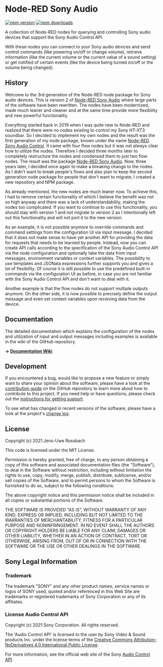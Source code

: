 # Node-RED Sony Audio

<a href="https://www.npmjs.com/package/@jens_rossbach/node-red-sony-audio"><img title="npm version" src="https://badgen.net/npm/v/@jens_rossbach/node-red-sony-audio"></a>
<a href="https://www.npmjs.com/package/@jens_rossbach/node-red-sony-audio"><img title="npm downloads" src="https://badgen.net/npm/dt/@jens_rossbach/node-red-sony-audio"></a>

A collection of Node-RED nodes for querying and controlling Sony audio devices that support the Sony Audio Control API.

With these nodes you can connect to your Sony audio devices and send control commands (like powering on/off or change volume), retrieve information (like the current volume or the current value of a sound setting) or get notified of certain events (like the device being turned on/off or the volume being changed).

## History
Welcome to the 3rd generation of the Node-RED node package for Sony audio devices. This is version 2 of [Node-RED Sony Audio](https://github.com/jensrossbach/node-red-contrib-sony-audio) where large parts of the software have been rewritten. The nodes have been modernized, made much leaner and cleaner and at the same time provide more flexibility and new powerful functionality.

Everything started back in 2019 when I was quite new to Node-RED and realized that there were no nodes existing to control my Sony HT-XT3 soundbar. So I decided to implement my own nodes and the result was the first generation of my node package, known under the name [Node-RED Sony Audio Control](https://github.com/jensrossbach/node-red-contrib-sony-audio-control). It came with four flow nodes but it was not always clear how to utilize the nodes. Therefore I decided three months later to completely restructure the nodes and condensed them to just two flow nodes. The result was the package [Node-RED Sony Audio](https://github.com/jensrossbach/node-red-contrib-sony-audio). Now, three years later, I decided once again to make a breaking change to the nodes. As I didn't want to break people's flows and also plan to keep the second generation node package for people that don't want to migrate, I created a new repository and NPM package.

As already mentioned, the new nodes are much leaner now. To achieve this, I had to remove certain functionality of which I believe the benefit was not so high anyway and there was a lack of understandability, making the nodes too complicated. If you want to continue to use this functionality, you should stay with version 1 and not migrate to version 2 as I intentionally left out this functionality and will not port it to the new version.

As an example, it is not possible anymore to override commands and command settings from the configuration UI via input message. I decided that it does not make sense to have yet another API for providing the data for requests that needs to be learned by people. Instead, now you can create API calls according to the specification of the Sony Audio Control API via the node configuration and optionally take the data from input messages, environment variables or context variables. The possibility to use templates and JSONata expressions further supports you and gives a lot of flexibility. Of course it is still possible to use the predefined built-in commands via the configuration UI as before, in case you are not familiar with the Sony Audio Control API and don't want to deal with it.

Another example is that the flow nodes do not support multiple outputs anymore. On the other side, it is now possible to precisely define the output message and even set context variables upon receiving data from the device.

## Documentation
The detailed documentation which explains the configuration of the nodes and utilization of input and output messages including examples is available in the wiki of the GitHub repository.

**&rarr; [Documentation Wiki](https://github.com/jensrossbach/node-red-sony-audio/wiki)**

## Development
If you encountered a bug, would like to propose a new feature or simply want to share your opinion about the software, please have a look at the [contribution guide](https://github.com/jensrossbach/node-red-sony-audio/blob/master/CONTRIBUTING.md) on the GitHub repository to learn more about how to contribute to this project. If you need help or have questions, please check out the [instructions for getting support](https://github.com/jensrossbach/node-red-sony-audio/blob/master/SUPPORT.md).

To see what has changed in recent versions of the software, please have a look at the project's [change log](https://github.com/jensrossbach/node-red-sony-audio/blob/master/CHANGELOG.md).

## License
Copyright (c) 2021 Jens-Uwe Rossbach

This code is licensed under the MIT License.

Permission is hereby granted, free of charge, to any person obtaining a copy
of this software and associated documentation files (the "Software"), to deal
in the Software without restriction, including without limitation the rights
to use, copy, modify, merge, publish, distribute, sublicense, and/or sell
copies of the Software, and to permit persons to whom the Software is
furnished to do so, subject to the following conditions:

The above copyright notice and this permission notice shall be included in all
copies or substantial portions of the Software.

THE SOFTWARE IS PROVIDED "AS IS", WITHOUT WARRANTY OF ANY KIND, EXPRESS OR
IMPLIED, INCLUDING BUT NOT LIMITED TO THE WARRANTIES OF MERCHANTABILITY,
FITNESS FOR A PARTICULAR PURPOSE AND NONINFRINGEMENT. IN NO EVENT SHALL THE
AUTHORS OR COPYRIGHT HOLDERS BE LIABLE FOR ANY CLAIM, DAMAGES OR OTHER
LIABILITY, WHETHER IN AN ACTION OF CONTRACT, TORT OR OTHERWISE, ARISING FROM,
OUT OF OR IN CONNECTION WITH THE SOFTWARE OR THE USE OR OTHER DEALINGS IN THE
SOFTWARE.

## Sony Legal Information
### Trademark
The trademark "SONY" and any other product names, service names or logos of SONY used, quoted and/or referenced in this Web Site are trademarks or registered trademarks of Sony Corporation or any of its affiliates.

### License Audio Control API
Copyright (c) 2021 Sony Corporation. All rights reserved.

The 'Audio Control API' is licensed to the user by Sony Video & Sound products Inc. under the license terms of the [Creative Commons Attribution-NoDerivatives 4.0 International Public License](https://creativecommons.org/licenses/by-nd/4.0/legalcode).

For more information, see the official web site of the Sony [Audio Control API](https://developer.sony.com/develop/audio-control-api).